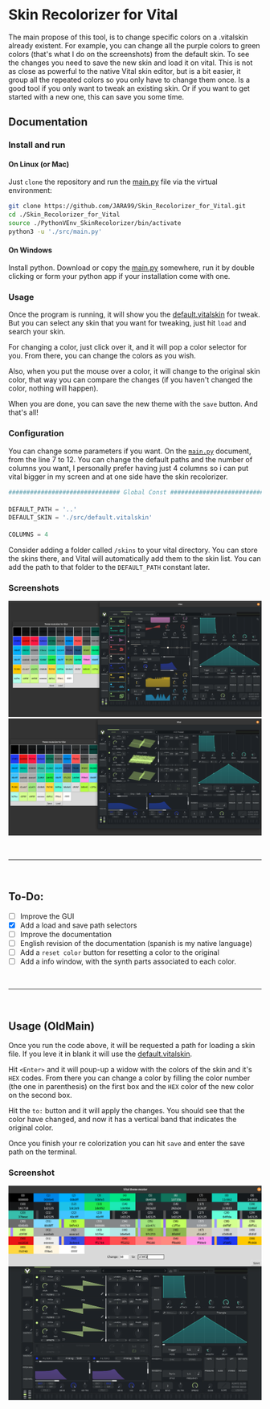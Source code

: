 # Skin Recolorizer for Vital

The main propose of this tool, is to change specific colors on a .vitalskin already existent. For example, you can change all the purple colors to green colors (that's what I do on the screenshots) from the default skin. To see the changes you need to save the new skin and load it on vital. This is not as close as powerful to the native Vital skin editor, but is a bit easier, it group all the repeated colors so you only have to change them once. Is a good tool if you only want to tweak an existing skin. Or if you want to get started with a new one, this can save you some time.

##  Documentation

### Install and run

#### On Linux (or Mac)

Just `clone` the repository and run the [main.py](src/main.py) file via the virtual environment:

```bash
git clone https://github.com/JARA99/Skin_Recolorizer_for_Vital.git
cd ./Skin_Recolorizer_for_Vital
source ./PythonVEnv_SkinRecolorizer/bin/activate
python3 -u './src/main.py'
```
#### On Windows

Install python. Download or copy the [main.py](src/main.py) somewhere, run it by double clicking or form your python app if your installation come with one.

### Usage

Once the program is running, it will show you the [default.vitalskin](src/default.vitalskin) for tweak. But you can select any skin that you want for tweaking, just hit `load` and search your skin.

For changing a color, just click over it, and it will pop a color selector for you. From there, you can change the colors as you wish. 

Also, when you put the mouse over a color, it will change to the original skin color, that way you can compare the changes (if you haven't changed the color, nothing will happen).

When you are done, you can save the new theme with the `save` button. And that's all!

### Configuration

You can change some parameters if you want. On the [`main.py`](src/main.py) document, from the line 7 to 12. You can change the default paths and the number of columns you want, I personally prefer having just 4 columns so i can put vital bigger in my screen and at one side have the skin recolorizer.

```python
############################### Global Const ###############################

DEFAULT_PATH = '..'
DEFAULT_SKIN = './src/default.vitalskin'

COLUMNS = 4
```

Consider adding a folder called `/skins` to your vital directory. You can store the skins there, and Vital will automatically add them to the skin list. You can add the path to that folder to the `DEFAULT_PATH` constant later.

### Screenshots

![](Graphics/ScrSht1.png)
![](Graphics/ScrSht2.png)

<br>

---

<br>


## To-Do:

- [ ] Improve the GUI
- [x] Add a load and save path selectors
- [ ] Improve the documentation
- [ ] English revision of the documentation (spanish is my native language)
- [ ] Add a `reset color` button for resetting a color to the original
- [ ] Add a info window, with the synth parts associated to each color.

<br>

---

<br>


## Usage (OldMain)

Once you run the code above, it will be requested a path for loading a skin file. If you leve it in blank it will use the [default.vitalskin](src/default.vitalskin).

Hit `<Enter>` and it will poup-up a widow with the colors of the skin and it's `HEX` codes. From there you can change a color by filling the color number (the one in parenthesis) on the first box and the `HEX` color of the new color on the second box.

Hit the `to:`  button and it will apply the changes. You should see that the color have changed, and now it has a vertical band that indicates the original color.

Once you finish your re colorization you can hit `save` and enter the save path on the terminal.

###  Screenshot

![](Graphics/Screenshot.png)
